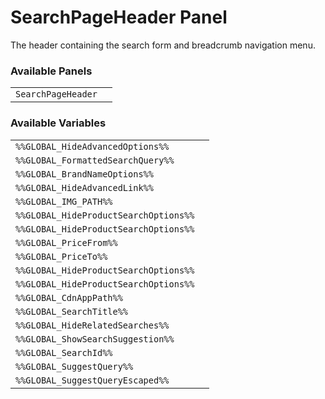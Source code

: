 # SearchPageHeader Panel

The header containing the search form and breadcrumb navigation menu.

### Available Panels
|||
|---|---|
| `SearchPageHeader` |

### Available Variables
|||
|---|---|
| `%%GLOBAL_HideAdvancedOptions%%` |
| `%%GLOBAL_FormattedSearchQuery%%` |
| `%%GLOBAL_BrandNameOptions%%` |
| `%%GLOBAL_HideAdvancedLink%%` |
| `%%GLOBAL_IMG_PATH%%` |
| `%%GLOBAL_HideProductSearchOptions%%` |
| `%%GLOBAL_HideProductSearchOptions%%` |
| `%%GLOBAL_PriceFrom%%` |
| `%%GLOBAL_PriceTo%%` |
| `%%GLOBAL_HideProductSearchOptions%%` |
| `%%GLOBAL_HideProductSearchOptions%%` |
| `%%GLOBAL_CdnAppPath%%` |
| `%%GLOBAL_SearchTitle%%` |
| `%%GLOBAL_HideRelatedSearches%%` |
| `%%GLOBAL_ShowSearchSuggestion%%` |
| `%%GLOBAL_SearchId%%` |
| `%%GLOBAL_SuggestQuery%%` |
| `%%GLOBAL_SuggestQueryEscaped%%` |
